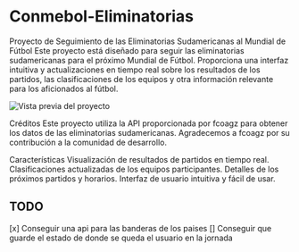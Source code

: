 
# Conmebol-Eliminatorias

Proyecto de Seguimiento de las Eliminatorias Sudamericanas al Mundial de Fútbol
Este proyecto está diseñado para seguir las eliminatorias sudamericanas para el próximo Mundial de Fútbol. Proporciona una interfaz intuitiva y actualizaciones en tiempo real sobre los resultados de los partidos, las clasificaciones de los equipos y otra información relevante para los aficionados al fútbol.

![Vista previa del proyecto](https://ibb.co/LRF7vbf)

Créditos
Este proyecto utiliza la API proporcionada por fcoagz para obtener los datos de las eliminatorias sudamericanas. Agradecemos a fcoagz por su contribución a la comunidad de desarrollo.

Características
Visualización de resultados de partidos en tiempo real.
Clasificaciones actualizadas de los equipos participantes.
Detalles de los próximos partidos y horarios.
Interfaz de usuario intuitiva y fácil de usar.

## TODO

 [x] Conseguir una api para las banderas de los paises
 [] Conseguir que guarde el estado de donde se queda el usuario en la jornada
